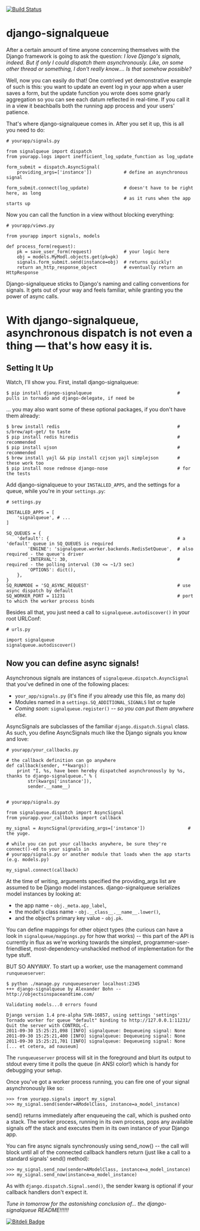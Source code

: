 [![Build Status](https://travis-ci.org/fish2000/django-signalqueue.png?branch=master)](https://travis-ci.org/fish2000/django-signalqueue)

django-signalqueue
==================

After a certain amount of time anyone concerning themselves with the Django framework is going
to ask the question: *I love Django's signals, indeed. But if only I could dispatch them asynchronously.
Like, on some other thread or something, I don't really know.... Is that somehow possible?*

Well, now you can easily do that! One contrived yet demonstrative example of such is this:
you want to update an event log in your app when a user saves a form, but the update function you wrote does some gnarly aggregation so you can see each datum reflected in real-time. If you call it in a view it beachballs
both the running app process and your users' patience.

That's where django-signalqueue comes in. After you set it up, this is all you need to do:


    # yourapp/signals.py

    from signalqueue import dispatch
    from yourapp.logs import inefficient_log_update_function as log_update

    form_submit = dispatch.AsyncSignal(
        providing_args=['instance'])            # define an asynchronous signal

    form_submit.connect(log_update)             # doesn't have to be right here, as long
                                                # as it runs when the app starts up

Now you can call the function in a view without blocking everything:

    # yourapp/views.py

    from yourapp import signals, models

    def process_form(request):
        pk = save_user_form(request)            # your logic here
        obj = models.MyModl.objects.get(pk=pk)
        signals.form_submit.send(instance=obj)  # returns quickly!
        return an_http_response_object          # eventually return an HttpResponse


Django-signalqueue sticks to Django's naming and calling conventions for signals. It gets out of your
way and feels familiar, while granting you the power of async calls.


With django-signalqueue, asynchronous dispatch is not even a thing &mdash; that's how easy it is.
=================================================================================================

Setting It Up
-------------

Watch, I'll show you. First, install django-signalqueue:

    $ pip install django-signalqueue                                # pulls in tornado and django-delegate, if need be

... you may also want some of these optional packages, if you don't have them already:

    $ brew install redis                                            # s/brew/apt-get/ to taste
    $ pip install redis hiredis                                     # recommended
    $ pip install ujson                                             # recommended
    $ brew install yajl && pip install czjson yajl simplejson       # these work too
    $ pip install nose rednose django-nose                          # for the tests

Add django-signalqueue to your `INSTALLED_APPS`, and the settings for a queue, while you're in your `settings.py`:

    # settings.py

    INSTALLED_APPS = [
        'signalqueue', # ...
    ]

    SQ_QUEUES = {
        'default': {                                                # a 'default' queue in SQ_QUEUES is required
            'ENGINE': 'signalqueue.worker.backends.RedisSetQueue',  # also required - the queue's driver
            'INTERVAL': 30,                                         # required - the polling interval (30 <= ~1/3 sec)
            'OPTIONS': dict(),
        },
    }
    SQ_RUNMODE = 'SQ_ASYNC_REQUEST'                                 # use async dispatch by default
    SQ_WORKER_PORT = 11231                                          # port to which the worker process binds

Besides all that, you just need a call to `signalqueue.autodiscover()` in your root URLConf:

    # urls.py

    import signalqueue
    signalqueue.autodiscover()

Now you can define async signals!
---------------------------------

Asynchronous signals are instances of `signalqueue.dispatch.AsyncSignal` that you've defined in one of the following places:

* `your_app/signals.py` (it's fine if you already use this file, as many do)
* Modules named in a `settings.SQ_ADDITIONAL_SIGNALS` list or tuple
* *Coming soon:* `signalqueue.register()` *-- so you can put them anywhere else.*

AsyncSignals are subclasses of the familiar `django.dispatch.Signal` class. As such, you define AsyncSignals much like the Django signals you know and love:

    # yourapp/your_callbacks.py

    # the callback definition can go anywhere
    def callback(sender, **kwargs):
        print "I, %s, have been hereby dispatched asynchronously by %s, thanks to django-signalqueue." % (
            str(kwargs['instance']),
            sender.__name__)


    # yourapp/signals.py

    from signalqueue.dispatch import AsyncSignal
    from yourapp.your_callbacks import callback

    my_signal = AsyncSignal(providing_args=['instance'])                # the yuge.

    # while you can put your callbacks anywhere, be sure they're connect()-ed to your signals in
    # yourapp/signals.py or another module that loads when the app starts (e.g. models.py)

    my_signal.connect(callback)

At the time of writing, arguments specified the providing_args list are assumed to be Django model instances.
django-signalqueue serializes model instances by looking at:

* the app name - `obj._meta.app_label`,
* the model's class name - `obj.__class__.__name__.lower()`,
* and the object's primary key value - `obj.pk`.

You can define mappings for other object types (the curious can have a look in `signalqueue/mappings.py` for
how that works) -- this part of the API is currently in flux as we're working towards the simplest,
programmer-user-friendliest, most-dependency-unshackled method of implementation for the type stuff.

BUT SO ANYWAY. To start up a worker, use the management command `runqueueserver`:

    $ python ./manage.py runqueueserver localhost:2345
    +++ django-signalqueue by Alexander Bohn -- http://objectsinspaceandtime.com/

    Validating models...0 errors found

    Django version 1.4 pre-alpha SVN-16857, using settings 'settings'
    Tornado worker for queue "default" binding to http://127.0.0.1:11231/
    Quit the server with CONTROL-C.
    2011-09-30 15:25:21,098 [INFO] signalqueue: Dequeueing signal: None
    2011-09-30 15:25:21,400 [INFO] signalqueue: Dequeueing signal: None
    2011-09-30 15:25:21,701 [INFO] signalqueue: Dequeueing signal: None
    [... et cetera, ad nauseum]


The `runqueueserver` process will sit in the foreground and blurt its output to stdout every time it polls
the queue (in ANSI color!) which is handy for debugging your setup.

Once you've got a worker process running, you can fire one of your signal asynchronously like so:

    >>> from yourapp.signals import my_signal
    >>> my_signal.send(sender=AModelClass, instance=a_model_instance)

send() returns immediately after enqueueing the call, which is pushed onto a stack. The worker process,
running in its own process, pops any available signals off the stack and executes them in its own instance
of your Django app.

You can fire async signals synchronously using send_now() -- the call will block until all of the connected
callback handlers return (just like a call to a standard signals' send() method):

    >>> my_signal.send_now(sender=AModelClass, instance=a_model_instance)
    >>> my_signal.send_now(instance=a_model_instance)

As with `django.dispatch.Signal.send()`, the sender kwarg is optional if your callback handlers don't expect it.

*Tune in tomorrow for the astonishing conclusion of... the django-signalqueue README!!!!!!*


[![Bitdeli Badge](https://d2weczhvl823v0.cloudfront.net/fish2000/django-signalqueue/trend.png)](https://bitdeli.com/free "Bitdeli Badge")

